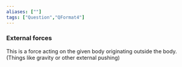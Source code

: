 ```yaml
---
aliases: [""]
tags: ["Question","QFormat4"]
---
```

### External forces
This is a force acting on the given body originating outside the body. (Things like gravity or other external pushing)